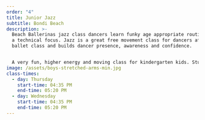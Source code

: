 ```yaml
---
order: "4"
title: Junior Jazz
subtitle: Bondi Beach
description: >-
  Beach Ballerinas jazz class dancers learn funky age appropriate routines with
  a technical focus. Jazz is a great free movement class for dancers after a
  ballet class and builds dancer presence, awareness and confidence. 


  A very fun, higher energy and moving class for kindergarten kids. Students will also learn a progression from the 3 & 4 year olds program, and also start to technically dance. Strength and stretching exercises are formally introduced in this level which assists with childrens posture and dance technique.
image: /assets/boys-stretched-arms-min.jpg
class-times:
  - day: Thursday
    start-time: 04:35 PM
    end-time: 05:20 PM
  - day: Wednesday
    start-time: 04:35 PM
    end-time: 05:20 PM
---
```

